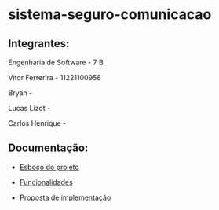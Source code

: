 # sistema-seguro-comunicacao  

## Integrantes:

Engenharia de Software - 7 B

Vitor Ferrerira - 11221100958

Bryan -

Lucas Lizot -

Carlos Henrique -

## Documentação:

- [Esboço do projeto](https://github.com/FlamingoLindo/sistema-seguro-comunicacao/blob/main/docs/esboco_projeto.md)

- [Funcionalidades](https://github.com/FlamingoLindo/sistema-seguro-comunicacao/blob/main/docs/funcionalidades.md)

- [Proposta de implementação](https://github.com/FlamingoLindo/sistema-seguro-comunicacao/blob/main/docs/proposta_implementacao.md)